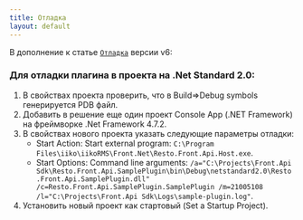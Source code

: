 ```yaml
---
title: Отладка
layout: default
---
```


В дополнение к статье [`Отладка`](https://iiko.github.io/front.api.doc/v6/ru/Debugging.html) версии v6: 

### Для отладки плагина в проекта на .Net Standard 2.0:
		
1.	В свойствах проекта проверить, что в Build=>Debug symbols генерируется PDB файл.
2.	Добавить в решение еще один проект Console App (.NET Framework) на фреймворке .Net Framework 4.7.2.
3.	В свойствах нового проекта указать следующие параметры отладки:
	- Start Action: Start external program: `C:\Program Files\iiko\iikoRMS\Front.Net\Resto.Front.Api.Host.exe`.
	- Start Options: Command line arguments: `/a="C:\Projects\Front.Api Sdk\Resto.Front.Api.SamplePlugin\bin\Debug\netstandard2.0\Resto.Front.Api.SamplePlugin.dll" /c=Resto.Front.Api.SamplePlugin.SamplePlugin /m=21005108 /l="C:\Projects\Front.Api Sdk\Logs\sample-plugin.log"`.
4.	Установить новый проект как стартовый (Set a Startup Project).

